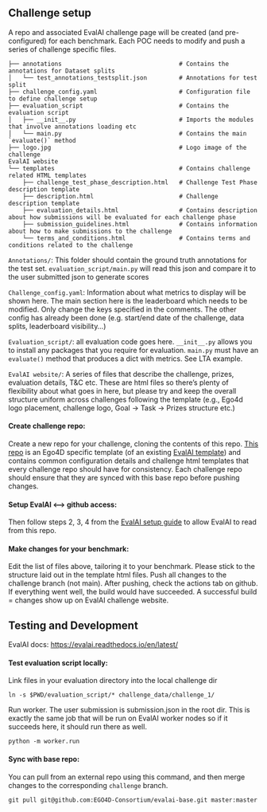 ## Challenge setup

A repo and associated EvalAI challenge page will be created (and pre-configured) for each benchmark. Each POC needs to modify and push a series of challenge specific files. 

```
├── annotations                                 # Contains the annotations for Dataset splits
│   └── test_annotations_testsplit.json         # Annotations for test split
├── challenge_config.yaml                       # Configuration file to define challenge setup
├── evaluation_script                           # Contains the evaluation script
│   ├── __init__.py                             # Imports the modules that involve annotations loading etc
│   └── main.py                                 # Contains the main `evaluate()` method
├── logo.jpg                                    # Logo image of the challenge
EvalAI website
└── templates                                   # Contains challenge related HTML templates
    ├── challenge_test_phase_description.html   # Challenge Test Phase description template
    ├── description.html                        # Challenge description template
    ├── evaluation_details.html                 # Contains description about how submissions will be evaluated for each challenge phase
    ├── submission_guidelines.html              # Contains information about how to make submissions to the challenge
    └── terms_and_conditions.html               # Contains terms and conditions related to the challenge
```

`Annotations/`: This folder should contain the ground truth annotations for the test set. `evaluation_script/main.py` will read this json and compare it to the user submitted json to generate scores

`Challenge_config.yaml`: Information about what metrics to display will be shown here. The main section here is the leaderboard which needs to be modified. Only change the keys specified in the comments. The other config has already been done (e.g. start/end date of the challenge, data splits, leaderboard visibility…)

`Evaluation_script/`: all evaluation code goes here. `__init__.py` allows you to install any packages that you require for evaluation. `main.py` must have an `evaluate()` method that produces a dict with metrics. See LTA example.
 
`EvalAI website/`: A series of files that describe the challenge, prizes, evaluation details, T&C etc. These are html files so there’s plenty of flexibility about what goes in here, but please try and keep the overall structure uniform across challenges following the template (e.g., Ego4d logo placement, challenge logo, Goal -> Task -> Prizes structure etc.)
 
#### Create challenge repo:
Create a new repo for your challenge, cloning the contents of this repo. [This repo](https://github.com/EGO4D-Consortium/evalai-base) is an Ego4D specific template (of an existing [EvalAI template](https://github.com/Cloud-CV/EvalAI-Starters)) and contains common configuration details and challenge html templates that every challenge repo should have for consistency. Each challenge repo should ensure that they are synced with this base repo before pushing changes.

#### Setup EvalAI <--> github access:
Then follow steps 2, 3, 4 from the [EvalAI setup guide](https://evalai.readthedocs.io/en/latest/host_challenge.html) to allow EvalAI to read from this repo.

#### Make changes for your benchmark:
Edit the list of files above, tailoring it to your benchmark. Please stick to the structure laid out in the template html files. Push all changes to the challenge branch (not main). 
After pushing, check the actions tab on github. If everything went well, the build would have succeeded. A successful build = changes show up on EvalAI challenge website.

## Testing and Development
EvalAI docs: https://evalai.readthedocs.io/en/latest/

#### Test evaluation script locally: 
Link files in your evaluation directory into the local challenge dir 
```
ln -s $PWD/evaluation_script/* challenge_data/challenge_1/
```
Run worker. The user submission is submission.json in the root dir. This is exactly the same job that will be run on EvalAI worker nodes so if it succeeds here, it should run there as well.
```
python -m worker.run
```

#### Sync with base repo:
You can pull from an external repo using this command, and then merge changes to the corresponding `challenge` branch.
```
git pull git@github.com:EGO4D-Consortium/evalai-base.git master:master
```

